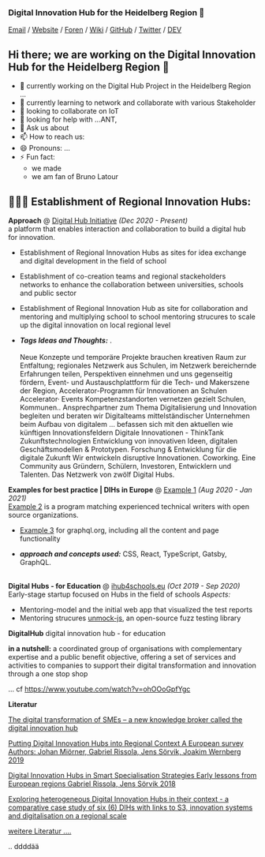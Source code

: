 ### Digital Innovation Hub for the Heidelberg Region 👋


[Email](mailto:martin.kaspar@ib.de) / [Website](https://ib-freiwilligendienste.de/job/1045/) / [Foren](https://github.com/fsj-digital/DigitalHub/discussions) / [Wiki](https://github.com/fsj-digital/DigitalHub/wiki) / [GitHub](https://github.com/fsj-digital) / [Twitter](https://twitter.com/digital__hubs) / [DEV](https://dev.to/wpfan2099)


## Hi there;  we are working on the Digital Innovation Hub for the Heidelberg Region 👋


- 🔭  currently working on the Digital Hub Project in the Heidelberg Region ...  
- 🌱  currently learning to network and collaborate with various Stakeholder
- 👯  looking to collaborate on IoT
- 🤔  looking for help with ...ANT, 
- 💬 Ask us about 
- 📫 How to reach us:
- 😄 Pronouns: ...
- ⚡ Fun fact: 
  - we made 
  - we am fan of Bruno Latour 


## 👩🏼‍💻 Establishment of Regional Innovation Hubs:

**Approach** @ [Digital Hub Initiative](https://www.youtube.com/watch?v=XdL7hKwE-UM&t=15s) _(Dec 2020 - Present)_ <br>
a platform that enables interaction and collaboration to build a digital hub for innovation.

 - Establishment of Regional Innovation Hubs as sites for idea exchange and digital development in the field of school
 - Establishment of co-creation teams and regional  stackeholders networks to enhance the collaboration between universities, schools and public sector
 - Establishment of Regional Innovation Hub as site for collaboration and mentoring and multiplying school to school mentoring strucures to scale up the digital innovation on local regional level 
 
 - **_Tags Ideas and Thoughts:_** .
<br><br>
Neue Konzepte und temporäre Projekte brauchen kreativen Raum zur Entfaltung; 
regionales Netzwerk aus Schulen,
im Netzwerk bereichernde Erfahrungen teilen, 
Perspektiven einnehmen und uns gegenseitig fördern, 
Event- und Austauschplattform für die Tech- und Makerszene der Region, 
Accelerator-Programm für Innovationen an Schulen
Accelerator· Events
Kompetenzstandorten vernetzen gezielt Schulen, Kommunen..
Ansprechpartner zum Thema Digitalisierung und Innovation 
begleiten und beraten wir Digitalteams mittelständischer Unternehmen beim Aufbau von digitalem ...
befassen sich mit den aktuellen wie künftigen Innovationsfeldern 
Digitale Innovationen - ThinkTank Zukunftstechnologien
Entwicklung von innovativen Ideen, digitalen Geschäftsmodellen & Prototypen. Forschung & Entwicklung für die digitale Zukunft 
Wir entwickeln disruptive Innovationen.
Coworking. Eine Community aus Gründern, Schülern, Investoren, Entwicklern und Talenten. Das Netzwerk von zwölf Digital Hubs.

**Examples for best practice | DIHs in Europe** @ [Example 1](https://foundation.graphql.org/) _(Aug 2020 - Jan 2021)_ <br>
[Example 2](https://developers.google.com/season-of-docs/docs/participants) is a program matching experienced technical writers with open source organizations.
  -  [Example 3](https://graphql.org/faq/) for graphql.org, including all the content and page functionality

  - **_approach and concepts used:_** CSS, React, TypeScript, Gatsby, GraphQL.
<br><br>

**Digital Hubs - for Education** @ [ihub4schools.eu](https://www.ihub4schools.eu) _(Oct 2019 - Sep 2020)_ <br>
Early-stage startup focused on Hubs in the field of schools 
*Aspects:* 

  - Mentoring-model  [](https://www.ihub4schools.eu) and the initial web app that visualized the test reports
  - Mentoring strucures  [unmock-js]([https://github.com/meeshkan/unmock-js](https://www.ihub4schools.eu)), an open-source fuzz testing library

**DigitalHub**
digital innovation hub - for education


**in a nutshell:** a coordinated group of organisations with complementary expertise and a public benefit objective, offering a set of services and activities to companies to support their digital transformation and innovation through a one stop shop

... cf https://www.youtube.com/watch?v=ohOOoGpfYgc


 **Literatur**

[The digital transformation of SMEs – a new knowledge broker called the digital innovation hub](https://www.researchgate.net/publication/342131261_The_digital_transformation_of_SMEs_-a_new_knowledge_broker_called_the_digital_innovation_hub "Named link title")

[Putting Digital Innovation Hubs into Regional Context A European survey Authors: Johan Miörner, Gabriel Rissola, Jens Sörvik, Joakim  Wernberg 2019](https://publications.jrc.ec.europa.eu/repository/bitstream/JRC117910/jrc117910_dihs_survey_jrc_report_pubsy_online.pdf "Named link title")

[Digital Innovation Hubs in Smart Specialisation Strategies Early lessons from European regions Gabriel Rissola, Jens Sörvik 2018](https://www.researchgate.net/publication/328530001_Digital_Innovation_Hubs_in_Smart_Specialisation_Strategies "Named link title")

[Exploring heterogeneous Digital Innovation Hubs in their context - a comparative case study of six (6) DIHs with links to S3, innovation systems and digitalisation on a regional scale](https://www.researchgate.net/publication/336115378_Exploring_heterogeneous_Digital_Innovation_Hubs_in_their_context_-_a_comparative_case_study_of_six_6_DIHs_with_links_to_S3_innovation_systems_and_digitalisation_on_a_regional_scale "Named link title")

[weitere Literatur ....](https://wiki.openstreetmap.org/wiki/User:Tagtheworld/_Digital_Hubs: "Named link title")

..
ddddää
